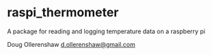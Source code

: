 # raspi_thermometer

A package for reading and logging temperature data on a raspberry pi

Doug Ollerenshaw
d.ollerenshaw@gmail.com